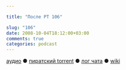 ```yaml
---

title: "После РТ 106"

slug: "106"
date: 2008-10-04T18:12:00+03:00
comments: true
categories: podcast
---
```

[аудио](http://cdn.radio-t.com/rt106post.mp3) ● [пиратский torrent](http://pirates.radio-t.com/torrents/rt106post.mp3.torrent) ● [лог чата](http://chat.radio-t.com/logs/radio-t-106.html) ● [wiki](http://wiki.radio-t.com/%D0%9F%D0%BE%D1%81%D0%BB%D0%B5_%D0%A0%D0%A2_106)<audio src="http://cdn.radio-t.com/rt106post.mp3" preload="none">
